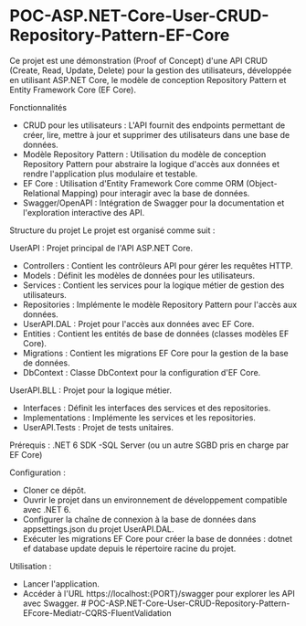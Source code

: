 # POC-ASP.NET-Core-User-CRUD-Repository-Pattern-EF-Core

Ce projet est une démonstration (Proof of Concept) d'une API CRUD (Create, Read, Update, Delete) pour la gestion des utilisateurs, développée en utilisant ASP.NET Core, le modèle de conception Repository Pattern et Entity Framework Core (EF Core).

Fonctionnalités
- CRUD pour les utilisateurs : L'API fournit des endpoints permettant de créer, lire, mettre à jour et supprimer des utilisateurs dans une base de données.
- Modèle Repository Pattern : Utilisation du modèle de conception Repository Pattern pour abstraire la logique d'accès aux données et rendre l'application plus modulaire et testable.
- EF Core : Utilisation d'Entity Framework Core comme ORM (Object-Relational Mapping) pour interagir avec la base de données.
- Swagger/OpenAPI : Intégration de Swagger pour la documentation et l'exploration interactive des API.

Structure du projet
Le projet est organisé comme suit :

UserAPI : Projet principal de l'API ASP.NET Core.
- Controllers : Contient les contrôleurs API pour gérer les requêtes HTTP.
- Models : Définit les modèles de données pour les utilisateurs.
- Services : Contient les services pour la logique métier de gestion des utilisateurs.
- Repositories : Implémente le modèle Repository Pattern pour l'accès aux données.
- UserAPI.DAL : Projet pour l'accès aux données avec EF Core.
- Entities : Contient les entités de base de données (classes modèles EF Core).
- Migrations : Contient les migrations EF Core pour la gestion de la base de données.
- DbContext : Classe DbContext pour la configuration d'EF Core.

UserAPI.BLL : Projet pour la logique métier.
- Interfaces : Définit les interfaces des services et des repositories.
- Implementations : Implémente les services et les repositories.
- UserAPI.Tests : Projet de tests unitaires.

Prérequis :
.NET 6 SDK
-SQL Server (ou un autre SGBD pris en charge par EF Core)

Configuration : 
- Cloner ce dépôt.
- Ouvrir le projet dans un environnement de développement compatible avec .NET 6.
- Configurer la chaîne de connexion à la base de données dans appsettings.json du projet UserAPI.DAL.
- Exécuter les migrations EF Core pour créer la base de données : dotnet ef database update depuis le répertoire racine du projet.

Utilisation :
- Lancer l'application.
- Accéder à l'URL https://localhost:{PORT}/swagger pour explorer les API avec Swagger.
#   P O C - A S P . N E T - C o r e - U s e r - C R U D - R e p o s i t o r y - P a t t e r n - E F c o r e - M e d i a t r - C Q R S - F l u e n t V a l i d a t i o n  
 